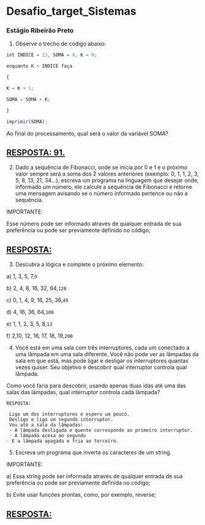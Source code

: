 # Desafio_target_Sistemas #
### Estágio Ribeirão Preto 
1. Observe o trecho de código abaixo:

```javascript
int INDICE = 13, SOMA = 0, K = 0;

enquanto K < INDICE faça

{

K = K + 1;

SOMA = SOMA + K;

}

imprimir(SOMA);
```
Ao final do processamento, qual será o valor da variável SOMA?

## [RESPOSTA: 91.](https://github.com/gabrielkloppe/Desafio_target_Sistemas/blob/main/Soma/Soma.js)

2. Dado a sequência de Fibonacci, onde se inicia por 0 e 1 e o próximo valor sempre será a soma dos 2 valores anteriores (exemplo: 0, 1, 1, 2, 3, 5, 8, 13, 21, 34...), escreva um programa na linguagem que desejar onde, informado um número, ele calcule a sequência de Fibonacci e retorne uma mensagem avisando se o número informado pertence ou não a sequência.

IMPORTANTE:

Esse número pode ser informado através de qualquer entrada de sua preferência ou pode ser previamente definido no código;

## [RESPOSTA:](https://github.com/gabrielkloppe/Desafio_target_Sistemas/blob/main/Fibonacci/Fibonacci.js)

3. Descubra a lógica e complete o próximo elemento:

a) 1, 3, 5, 7,`9`

b) 2, 4, 8, 16, 32, 64,`128`

c) 0, 1, 4, 9, 16, 25, 36,`49`

d) 4, 16, 36, 64,`100`

e) 1, 1, 2, 3, 5, 8,`13`

f) 2,10, 12, 16, 17, 18, 19,`200`

4. Você está em uma sala com três interruptores, cada um conectado a uma lâmpada em uma sala diferente. Você não pode ver as lâmpadas da sala em que está, mas pode ligar e desligar os interruptores quantas vezes quiser. Seu objetivo é descobrir qual interruptor controla qual lâmpada.

Como você faria para descobrir, usando apenas duas idas até uma das salas das lâmpadas, qual interruptor controla cada lâmpada? 

```
RESPOSTA:

 Ligo um dos interruptores e espero um pouco.
 Desligo e ligo um segundo interruptor. 
 Vou até a sala da lâmpadas:
 - A lâmpada desligada e quente corresponde ao primeiro interruptor. 
 - A lâmpada acesa ao segundo 
- E a lâmpada apagada e fria ao terceiro.
```

5. Escreva um programa que inverta os caracteres de um string.

IMPORTANTE:

a) Essa string pode ser informada através de qualquer entrada de sua preferência ou pode ser previamente definida no código;

b) Evite usar funções prontas, como, por exemplo, reverse;

## [RESPOSTA:](https://github.com/gabrielkloppe/Desafio_target_Sistemas/blob/main/InverterString/InverterString.js)